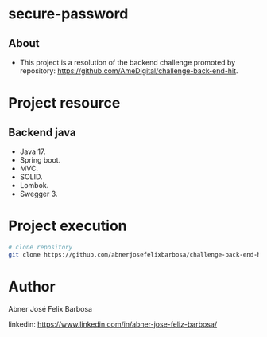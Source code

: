 # secure-password

## About

- This project is a resolution of the backend challenge promoted by repository: https://github.com/AmeDigital/challenge-back-end-hit.

# Project resource

## Backend java

- Java 17.
- Spring boot.
- MVC.
- SOLID.
- Lombok.
- Swegger 3.

# Project execution

```bash
# clone repository
git clone https://github.com/abnerjosefelixbarbosa/challenge-back-end-hit.git
```

# Author

Abner José Felix Barbosa

linkedin: https://www.linkedin.com/in/abner-jose-feliz-barbosa/
